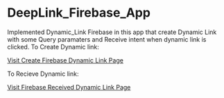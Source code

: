 # DeepLink_Firebase_App

Implemented Dynamic_Link Firebase in this app that create Dynamic Link with some Query paramaters and Receive intent when dynamic link is clicked.
To Create Dynamic link: 
<p><a href="https://firebase.google.com/docs/dynamic-links/android/create">Visit Create Firebase Dynamic Link Page</a></p>

To Recieve Dynamic link:
<p><a href="https://firebhttps://firebase.google.com/docs/dynamic-links/android/receive">Visit Firebase Received Dynamic Link Page</a></p>
